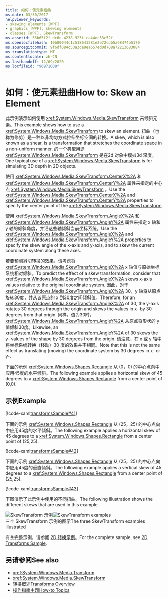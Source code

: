 ```yaml
---
title: 如何：使元素扭曲
ms.date: 03/30/2017
helpviewer_keywords:
- skewing elements [WPF]
- graphics [WPF], skewing elements
- classes [WPF], SkewTransform
ms.assetid: 56b65f2f-dc6e-4238-923f-ca44ec53c52f
ms.openlocfilehash: 10b00044c1c518641281e2e72cdb5a68474b5170
ms.sourcegitcommit: 9f6df084c53a3da0ea657ed0d708a72213683084
ms.translationtype: MT
ms.contentlocale: zh-CN
ms.lasthandoff: 12/09/2020
ms.locfileid: "96971008"
---
```

# <a name="how-to-skew-an-element"></a><span data-ttu-id="be2c7-102">如何：使元素扭曲</span><span class="sxs-lookup"><span data-stu-id="be2c7-102">How to: Skew an Element</span></span>
<span data-ttu-id="be2c7-103">此示例演示如何使用 <xref:System.Windows.Media.SkewTransform> 来倾斜元素。</span><span class="sxs-lookup"><span data-stu-id="be2c7-103">This example shows how to use a <xref:System.Windows.Media.SkewTransform> to skew an element.</span></span> <span data-ttu-id="be2c7-104">扭曲（也称为修剪）是一种以非均匀方式拉伸坐标空间的转换。</span><span class="sxs-lookup"><span data-stu-id="be2c7-104">A skew, which is also known as a shear, is a transformation that stretches the coordinate space in a non-uniform manner.</span></span> <span data-ttu-id="be2c7-105">的一个典型用途 <xref:System.Windows.Media.SkewTransform> 是在2d 对象中模拟3d 深度。</span><span class="sxs-lookup"><span data-stu-id="be2c7-105">One typical use of a <xref:System.Windows.Media.SkewTransform> is for simulating 3D depth in 2D objects.</span></span>  
  
 <span data-ttu-id="be2c7-106">使用 <xref:System.Windows.Media.SkewTransform.CenterX%2A> 和 <xref:System.Windows.Media.SkewTransform.CenterY%2A> 属性来指定的中心点 <xref:System.Windows.Media.SkewTransform> 。</span><span class="sxs-lookup"><span data-stu-id="be2c7-106">Use the <xref:System.Windows.Media.SkewTransform.CenterX%2A> and <xref:System.Windows.Media.SkewTransform.CenterY%2A> properties to specify the center point of the <xref:System.Windows.Media.SkewTransform>.</span></span>  
  
 <span data-ttu-id="be2c7-107">使用 <xref:System.Windows.Media.SkewTransform.AngleX%2A> 和 <xref:System.Windows.Media.SkewTransform.AngleY%2A> 属性来指定 x 轴和 y 轴的倾斜角度，并沿这些轴倾斜当前坐标系统。</span><span class="sxs-lookup"><span data-stu-id="be2c7-107">Use the <xref:System.Windows.Media.SkewTransform.AngleX%2A> and <xref:System.Windows.Media.SkewTransform.AngleY%2A> properties to specify the skew angle of the x-axis and y-axis, and to skew the current coordinate system along these axes.</span></span>  
  
 <span data-ttu-id="be2c7-108">若要预测斜切转换的效果，请考虑将 <xref:System.Windows.Media.SkewTransform.AngleX%2A> x 轴值与原始坐标系统相对倾斜。</span><span class="sxs-lookup"><span data-stu-id="be2c7-108">To predict the effect of a skew transformation, consider that <xref:System.Windows.Media.SkewTransform.AngleX%2A> skews x-axis values relative to the original coordinate system.</span></span> <span data-ttu-id="be2c7-109">因此，对于 <xref:System.Windows.Media.SkewTransform.AngleX%2A> 30，y 轴将从原点旋转30度，并从该原点的 x 到30度之间倾斜值。</span><span class="sxs-lookup"><span data-stu-id="be2c7-109">Therefore, for an <xref:System.Windows.Media.SkewTransform.AngleX%2A> of 30, the y-axis rotates 30 degrees through the origin and skews the values in x- by 30 degrees from that origin.</span></span> <span data-ttu-id="be2c7-110">同样，值为30时， <xref:System.Windows.Media.SkewTransform.AngleY%2A> 从原点将形状的 y 值倾斜30度。</span><span class="sxs-lookup"><span data-stu-id="be2c7-110">Likewise, an <xref:System.Windows.Media.SkewTransform.AngleY%2A> of 30 skews the y- values of the shape by 30 degrees from the origin.</span></span> <span data-ttu-id="be2c7-111">请注意，在 x 或 y 轴中将坐标系统转换（移动）30 度的效果并不相同。</span><span class="sxs-lookup"><span data-stu-id="be2c7-111">Note that this is not the same effect as translating (moving) the coordinate system by 30 degrees in x- or y-.</span></span>  
  
 <span data-ttu-id="be2c7-112">下面的示例 <xref:System.Windows.Shapes.Rectangle> 从 (0，0) 的中心点向中应用45度的水平倾斜。</span><span class="sxs-lookup"><span data-stu-id="be2c7-112">The following example applies a horizontal skew of 45 degrees to a <xref:System.Windows.Shapes.Rectangle> from a center point of (0,0).</span></span>  
  
## <a name="example"></a><span data-ttu-id="be2c7-113">示例</span><span class="sxs-lookup"><span data-stu-id="be2c7-113">Example</span></span>  
 [!code-xaml[transformsSample#41](~/samples/snippets/csharp/VS_Snippets_Wpf/transformsSample/CS/SkewTransformExample.xaml#41)]  
  
 <span data-ttu-id="be2c7-114">下面的示例 <xref:System.Windows.Shapes.Rectangle> 从 (25，25) 的中心点向中应用45度的水平倾斜。</span><span class="sxs-lookup"><span data-stu-id="be2c7-114">The following example applies a horizontal skew of 45 degrees to a <xref:System.Windows.Shapes.Rectangle> from a center point of (25,25).</span></span>  
  
 [!code-xaml[transformsSample#42](~/samples/snippets/csharp/VS_Snippets_Wpf/transformsSample/CS/SkewTransformExample.xaml#42)]  
  
 <span data-ttu-id="be2c7-115">下面的示例 <xref:System.Windows.Shapes.Rectangle> 从 (25，25) 的中心点向中应用45度的垂直倾斜。</span><span class="sxs-lookup"><span data-stu-id="be2c7-115">The following example applies a vertical skew of 45 degrees to a <xref:System.Windows.Shapes.Rectangle> from a center point of (25,25).</span></span>  
  
 [!code-xaml[transformsSample#43](~/samples/snippets/csharp/VS_Snippets_Wpf/transformsSample/CS/SkewTransformExample.xaml#43)]  
  
 <span data-ttu-id="be2c7-116">下图演示了此示例中使用的不同扭曲。</span><span class="sxs-lookup"><span data-stu-id="be2c7-116">The following illustration shows the different skews that are used in this example.</span></span>  
  
 <span data-ttu-id="be2c7-117">![SkewTransform 示例](./media/img-wcpsdk-graphicsmm-skewtransformexample.gif "img_wcpsdk_graphicsmm_skewtransformexample")</span><span class="sxs-lookup"><span data-stu-id="be2c7-117">![SkewTransform examples](./media/img-wcpsdk-graphicsmm-skewtransformexample.gif "img_wcpsdk_graphicsmm_skewtransformexample")</span></span>  
<span data-ttu-id="be2c7-118">三个 SkewTransform 示例的图示</span><span class="sxs-lookup"><span data-stu-id="be2c7-118">The three SkewTransform examples illustrated</span></span>  
  
 <span data-ttu-id="be2c7-119">有关完整示例，请参阅 [2D 转换示例](https://github.com/Microsoft/WPF-Samples/tree/master/Graphics/2DTransforms)。</span><span class="sxs-lookup"><span data-stu-id="be2c7-119">For the complete sample, see [2D Transforms Sample](https://github.com/Microsoft/WPF-Samples/tree/master/Graphics/2DTransforms).</span></span>  
  
## <a name="see-also"></a><span data-ttu-id="be2c7-120">另请参阅</span><span class="sxs-lookup"><span data-stu-id="be2c7-120">See also</span></span>

- <xref:System.Windows.Media.Transform>
- <xref:System.Windows.Media.SkewTransform>
- [<span data-ttu-id="be2c7-121">转换概述</span><span class="sxs-lookup"><span data-stu-id="be2c7-121">Transforms Overview</span></span>](transforms-overview.md)
- [<span data-ttu-id="be2c7-122">操作指南主题</span><span class="sxs-lookup"><span data-stu-id="be2c7-122">How-to Topics</span></span>](transformations-how-to-topics.md)
